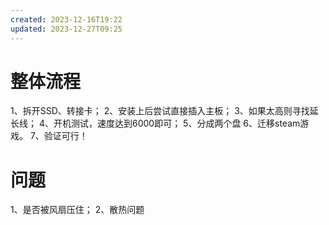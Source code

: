 ```yaml
---
created: 2023-12-16T19:22
updated: 2023-12-27T09:25
---
```

# 整体流程
1、拆开SSD、转接卡；
2、安装上后尝试直接插入主板；
3、如果太高则寻找延长线；
4、开机测试，速度达到6000即可；
5、分成两个盘
6、迁移steam游戏。
7、验证可行！

# 问题
1、是否被风扇压住；
2、散热问题